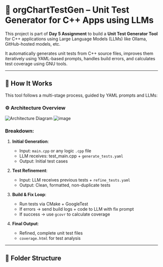 # 🧪 orgChartTestGen – Unit Test Generator for C++ Apps using LLMs

This project is part of **Day 5 Assignment** to build a **Unit Test Generator Tool** for C++ applications using Large Language Models (LLMs) like Ollama, GitHub-hosted models, etc.

It automatically generates unit tests from C++ source files, improves them iteratively using YAML-based prompts, handles build errors, and calculates test coverage using GNU tools.

---

## 🔧 How It Works

This tool follows a multi-stage process, guided by YAML prompts and LLMs:

### ⚙️ Architecture Overview

![Architecture Diagram](./prompts/architecture.png)
![image](https://github.com/user-attachments/assets/1ca8bd19-b46f-4de1-bfe9-8a1a11632491)



### Breakdown:

1. **Initial Generation**:
   - Input: `main.cpp` or any logic `.cpp` file
   - LLM receives: test_main.cpp + `generate_tests.yaml`
   - Output: Initial test cases

2. **Test Refinement**:
   - Input: LLM receives previous tests + `refine_tests.yaml`
   - Output: Clean, formatted, non-duplicate tests

3. **Build & Fix Loop**:
   - Run tests via CMake + GoogleTest
   - If errors → send build logs + code to LLM with fix prompt
   - If success → use `gcovr` to calculate coverage

4. **Final Output**:
   - Refined, complete unit test files
   - `coverage.html` for test analysis

---

## 📁 Folder Structure

